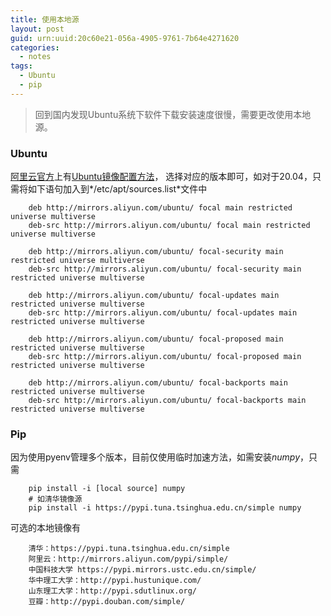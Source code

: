 ```yaml
---
title: 使用本地源
layout: post
guid: urn:uuid:20c60e21-056a-4905-9761-7b64e4271620
categories:
  - notes
tags:
  - Ubuntu
  - pip
---
```


> 回到国内发现Ubuntu系统下软件下载安装速度很慢，需要更改使用本地源。


### Ubuntu
[阿里云官方](https://developer.aliyun.com/mirror/)上有[Ubuntu镜像配置方法](https://developer.aliyun.com/mirror/ubuntu?spm=a2c6h.13651102.0.0.3e221b11wRYlzW)，
选择对应的版本即可，如对于20.04，只需将如下语句加入到*/etc/apt/sources.list*文件中
```
    deb http://mirrors.aliyun.com/ubuntu/ focal main restricted universe multiverse
    deb-src http://mirrors.aliyun.com/ubuntu/ focal main restricted universe multiverse
    
    deb http://mirrors.aliyun.com/ubuntu/ focal-security main restricted universe multiverse
    deb-src http://mirrors.aliyun.com/ubuntu/ focal-security main restricted universe multiverse
    
    deb http://mirrors.aliyun.com/ubuntu/ focal-updates main restricted universe multiverse
    deb-src http://mirrors.aliyun.com/ubuntu/ focal-updates main restricted universe multiverse
    
    deb http://mirrors.aliyun.com/ubuntu/ focal-proposed main restricted universe multiverse
    deb-src http://mirrors.aliyun.com/ubuntu/ focal-proposed main restricted universe multiverse
    
    deb http://mirrors.aliyun.com/ubuntu/ focal-backports main restricted universe multiverse
    deb-src http://mirrors.aliyun.com/ubuntu/ focal-backports main restricted universe multiverse
```

### Pip

因为使用pyenv管理多个版本，目前仅使用临时加速方法，如需安装*numpy*，只需

```
    pip install -i [local source] numpy
    # 如清华镜像源
    pip install -i https://pypi.tuna.tsinghua.edu.cn/simple numpy
```

可选的本地镜像有
```
    清华：https://pypi.tuna.tsinghua.edu.cn/simple
    阿里云：http://mirrors.aliyun.com/pypi/simple/
    中国科技大学 https://pypi.mirrors.ustc.edu.cn/simple/
    华中理工大学：http://pypi.hustunique.com/
    山东理工大学：http://pypi.sdutlinux.org/ 
    豆瓣：http://pypi.douban.com/simple/
```
